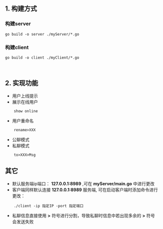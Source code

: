 ## 1. 构建方式
### 构建server
```shell
go build -o server ./myServer/*.go
```
### 构建client
```shell
go build -o client ./myClient/*.go
```
<br>

## 2. 实现功能
- 用户上线提示
- 展示在线用户
```shell
    show online
```

- 用户重命名
```shell
    rename>XXX
```

- 公聊模式
- 私聊模式
```shell
    to>XXX>Msg
```

## 其它
- 默认服务端ip端口： **127.0.0.1:8989** ,可在 **myServer/main.go** 中进行更改
- 客户端同样默认连接 **127.0.0.1:8989** 服务端, 可在启动客户端时添加命令进行更改：
```shell
    ./client -ip 指定IP -port 指定端口
```
- 私聊信息直接使用 **>** 符号进行分割，导致私聊时信息中若出现多余的 **>** 符号会发送失败
